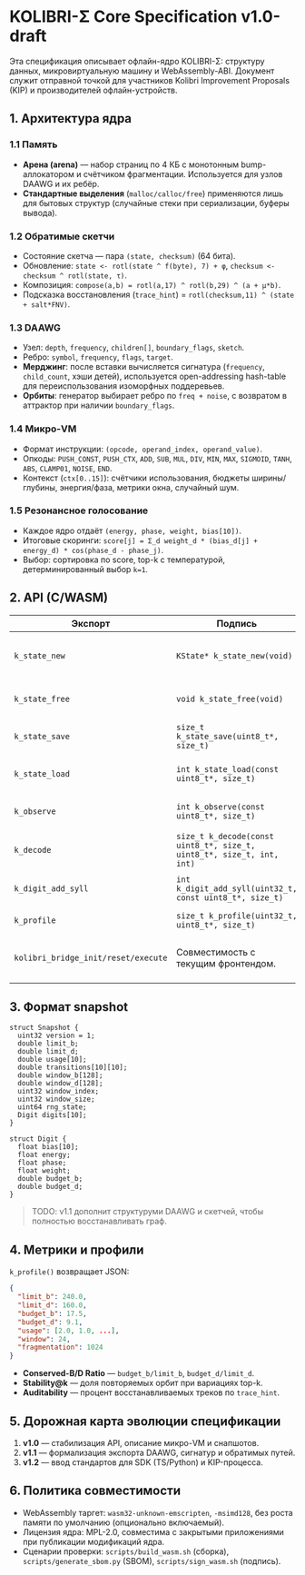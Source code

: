 # KOLIBRI-Σ Core Specification v1.0-draft

Эта спецификация описывает офлайн-ядро KOLIBRI-Σ: структуру данных, микровиртуальную машину и WebAssembly-ABI. Документ служит отправной точкой для участников Kolibri Improvement Proposals (KIP) и производителей офлайн-устройств.

## 1. Архитектура ядра

### 1.1 Память

* **Арена (arena)** — набор страниц по 4 КБ с монотонным bump-аллокатором и счётчиком фрагментации. Используется для узлов DAAWG и их ребёр.
* **Стандартные выделения** (`malloc/calloc/free`) применяются лишь для бытовых структур (случайные стеки при сериализации, буферы вывода).

### 1.2 Обратимые скетчи

* Состояние скетча — пара `(state, checksum)` (64 бита).
* Обновление: `state <- rotl(state ^ f(byte), 7) + φ`, `checksum <- checksum ^ rotl(state, τ)`.
* Композиция: `compose(a,b) = rotl(a,17) ^ rotl(b,29) ^ (a + μ*b)`.
* Подсказка восстановления (`trace_hint`) = `rotl(checksum,11) ^ (state + salt*FNV)`.

### 1.3 DAAWG

* Узел: `depth`, `frequency`, `children[]`, `boundary_flags`, `sketch`.
* Ребро: `symbol`, `frequency`, `flags`, `target`.
* **Мерджинг**: после вставки вычисляется сигнатура (`frequency`, `child_count`, хэши детей), используется open-addressing hash-table для переиспользования изоморфных поддеревьев.
* **Орбиты**: генератор выбирает ребро по `freq + noise`, с возвратом в аттрактор при наличии `boundary_flags`.

### 1.4 Микро-VM

* Формат инструкции: `(opcode, operand_index, operand_value)`.
* Опкоды: `PUSH_CONST`, `PUSH_CTX`, `ADD`, `SUB`, `MUL`, `DIV`, `MIN`, `MAX`, `SIGMOID`, `TANH`, `ABS`, `CLAMP01`, `NOISE`, `END`.
* Контекст (`ctx[0..15]`): счётчики использования, бюджеты ширины/глубины, энергия/фаза, метрики окна, случайный шум.

### 1.5 Резонансное голосование

* Каждое ядро отдаёт `(energy, phase, weight, bias[10])`.
* Итоговые скоринги: `score[j] = Σ_d weight_d * (bias_d[j] + energy_d) * cos(phase_d - phase_j)`.
* Выбор: сортировка по score, top-k с температурой, детерминированный выбор `k=1`.

## 2. API (C/WASM)

| Экспорт                    | Подпись                                   | Описание                                         |
|----------------------------|-------------------------------------------|--------------------------------------------------|
| `k_state_new`              | `KState* k_state_new(void)`              | Создать новое состояние и сделать активным.      |
| `k_state_free`             | `void k_state_free(void)`                | Освободить активное состояние.                   |
| `k_state_save`             | `size_t k_state_save(uint8_t*, size_t)`  | Сериализовать состояние в буфер.                 |
| `k_state_load`             | `int k_state_load(const uint8_t*, size_t)` | Загрузить состояние из буфера.                  |
| `k_observe`                | `int k_observe(const uint8_t*, size_t)`  | Индукция (обновление графов цифр).               |
| `k_decode`                 | `size_t k_decode(const uint8_t*, size_t, uint8_t*, size_t, int, int)` | Генерация ответа. |
| `k_digit_add_syll`         | `int k_digit_add_syll(uint32_t, const uint8_t*, size_t)` | Ручное добавление слога. |
| `k_profile`                | `size_t k_profile(uint32_t, uint8_t*, size_t)` | Диагностика и метрики ядра.                 |
| `kolibri_bridge_init/reset/execute` | Совместимость с текущим фронтендом. | Тонкая обёртка поверх нового API.              |

## 3. Формат snapshot

```
struct Snapshot {
  uint32 version = 1;
  double limit_b;
  double limit_d;
  double usage[10];
  double transitions[10][10];
  double window_b[128];
  double window_d[128];
  uint32 window_index;
  uint32 window_size;
  uint64 rng_state;
  Digit digits[10];
}

struct Digit {
  float bias[10];
  float energy;
  float phase;
  float weight;
  double budget_b;
  double budget_d;
}
```

> TODO: v1.1 дополнит структуруми DAAWG и скетчей, чтобы полностью восстанавливать граф.

## 4. Метрики и профили

`k_profile()` возвращает JSON:

```json
{
  "limit_b": 240.0,
  "limit_d": 160.0,
  "budget_b": 17.5,
  "budget_d": 9.1,
  "usage": [2.0, 1.0, ...],
  "window": 24,
  "fragmentation": 1024
}
```

* **Conserved-B/D Ratio** — `budget_b/limit_b`, `budget_d/limit_d`.
* **Stability@k** — доля повторяемых орбит при вариациях top-k.
* **Auditability** — процент восстанавливаемых треков по `trace_hint`.

## 5. Дорожная карта эволюции спецификации

1. **v1.0** — стабилизация API, описание микро-VM и снапшотов.
2. **v1.1** — формализация экспорта DAAWG, сигнатур и обратимых путей.
3. **v1.2** — ввод стандартов для SDK (TS/Python) и KIP-процесса.

## 6. Политика совместимости

* WebAssembly таргет: `wasm32-unknown-emscripten`, `-msimd128`, без роста памяти по умолчанию (опционально включаемый).
* Лицензия ядра: MPL-2.0, совместима с закрытыми приложениями при публикации модификаций ядра.
* Сценарии проверки: `scripts/build_wasm.sh` (сборка), `scripts/generate_sbom.py` (SBOM), `scripts/sign_wasm.sh` (подпись).

